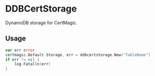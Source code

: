 # DDBCertStorage
DynamoDB storage for CertMagic.

## Usage
```go
var err error
certmagic.Default.Storage, err = ddbcertstorage.New("TableName")
if err != nil {
    log.Fatalln(err)
}
```
